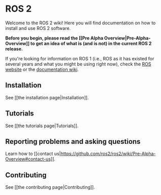 # ROS 2
Welcome to the ROS 2 wiki!  Here you will find documentation on how to install and use ROS 2 software.

**Before you begin, please read the [[Pre Alpha Overview|Pre-Alpha-Overview]] to get an idea of what is (and is not) in the current ROS 2 release.**

If you're looking for information on ROS 1 (i.e., ROS as it has existed for several years and what you might be using right now), check the [ROS website](http://www.ros.org) or the [documentation wiki](http://wiki.ros.org).

## Installation
See [[the installation page|Installation]].

## Tutorials
See [[the tutorials page|Tutorials]].

## Reporting problems and asking questions
Learn how to [[contact us|https://github.com/ros2/ros2/wiki/Pre-Alpha-Overview#contact-us]].

## Contributing
See [[the contributing page|Contributing]].